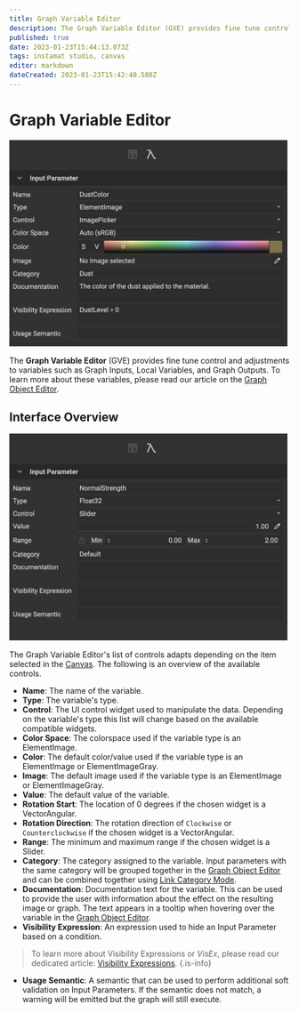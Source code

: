 ```yaml
---
title: Graph Variable Editor
description: The Graph Variable Editor (GVE) provides fine tune control and adjustments to variables such as Graph Inputs, Local Variables, and Graph Outputs.
published: true
date: 2023-01-23T15:44:13.073Z
tags: instamat studio, canvas
editor: markdown
dateCreated: 2023-01-23T15:42:40.580Z
---
```


# Graph Variable Editor

<img src="/instamat_studio/canvas/graph_variable_editor_elementimage.png" width="500"/>

The **Graph Variable Editor** (GVE) provides fine tune control and adjustments to variables such as Graph Inputs, Local Variables, and Graph Outputs. To learn more about these variables, please read our article on the <a href="">Graph Object Editor</a>. 

## Interface Overview

<img src="/instamat_studio/canvas/graph_variable_editor_value.png" width="500"/>

The Graph Variable Editor's list of controls adapts depending on the item selected in the <a href="">Canvas</a>. The following is an overview of the available controls.

- **Name**: The name of the variable.
- **Type**: The variable's type.
- **Control**: The UI control widget used to manipulate the data. Depending on the variable's type this list will change based on the available compatible widgets.
- **Color Space**: The colorspace used if the variable type is an ElementImage.
- **Color**: The default color/value used if the variable type is an ElementImage or ElementImageGray.
- **Image**: The default image used if the variable type is an ElementImage or ElementImageGray.
- **Value**: The default value of the variable.
- **Rotation Start**: The location of 0 degrees if the chosen widget is a VectorAngular.
- **Rotation Direction**: The rotation direction of `Clockwise` or `Counterclockwise` if the chosen widget is a VectorAngular.
- **Range**: The minimum and maximum range if the chosen widget is a Slider.
- **Category**: The category assigned to the variable. Input parameters with the same category will be grouped together in the <a href="">Graph Object Editor</a> and can be combined together using <a href="">Link Category Mode</a>.
- **Documentation**: Documentation text for the variable. This can be used to provide the user with information about the effect on the resulting image or graph. The text appears in a tooltip when hovering over the variable in the <a href="">Graph Object Editor</a>.
- **Visibility Expression**: An expression used to hide an Input Parameter based on a condition.

> To learn more about Visibility Expressions or *VisEx*, please read our dedicated article: <a href="">Visibility Expressions</a>.
{.is-info}


- **Usage Semantic**: A semantic that can be used to perform additional soft validation on Input Parameters. If the semantic does not match, a warning will be emitted but the graph will still execute.
